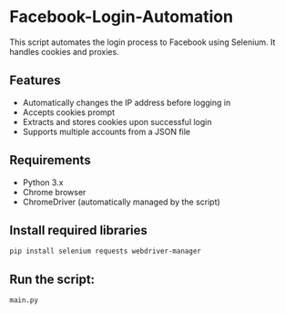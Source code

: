 # Facebook-Login-Automation

This script automates the login process to Facebook using Selenium. It handles cookies and proxies. 

## Features
- Automatically changes the IP address before logging in
- Accepts cookies prompt
- Extracts and stores cookies upon successful login
- Supports multiple accounts from a JSON file

## Requirements
- Python 3.x
- Chrome browser
- ChromeDriver (automatically managed by the script)

## Install required libraries
    pip install selenium requests webdriver-manager

## Run the script: 
    main.py